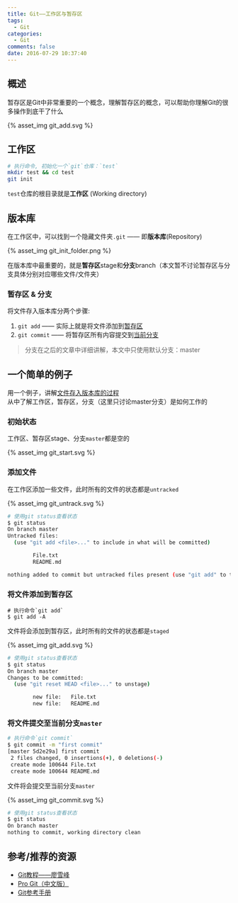 ```yaml
---
title: Git——工作区与暂存区
tags:
  - Git
categories:
  - Git
comments: false
date: 2016-07-29 10:37:40
---
```


## 概述
暂存区是Git中非常重要的一个概念，理解暂存区的概念，可以帮助你理解Git的很多操作到底干了什么

{% asset_img git_add.svg %}

<!-- more -->

## 工作区

```bash
# 执行命令, 初始化一个`git`仓库：`test`
mkdir test && cd test
git init
```

`test`仓库的根目录就是**工作区** (Working directory)  

## 版本库

在工作区中，可以找到一个隐藏文件夹`.git` —— 即**版本库**(Repository)  

{% asset_img git_init_folder.png %}

在版本库中最重要的，就是**暂存区**stage和**分支**branch（本文暂不讨论暂存区与分支具体分别对应哪些文件/文件夹）

### 暂存区 & 分支
将文件存入版本库分两个步骤:

1. `git add` —— 实际上就是将文件添加到<u>暂存区</u>
2. `git commit` —— 将暂存区所有内容提交到<u>当前分支</u>

> 分支在之后的文章中详细讲解，本文中只使用默认分支：master

## 一个简单的例子 

用一个例子，讲解<u>文件存入版本库的过程</u>  
从中了解工作区，暂存区，分支（这里只讨论master分支）是如何工作的

### 初始状态
工作区、暂存区stage、分支`master`都是空的

{% asset_img git_start.svg %}

### 添加文件
在工作区添加一些文件，此时所有的文件的状态都是`untracked`

{% asset_img git_untrack.svg %}  

```bash
# 使用git status查看状态
$ git status
On branch master
Untracked files:
  (use "git add <file>..." to include in what will be committed)

        File.txt
        README.md

nothing added to commit but untracked files present (use "git add" to track)
```

### 将文件添加到暂存区

```
# 执行命令`git add`
$ git add -A
```

文件将会添加到暂存区，此时所有的文件的状态都是`staged`

{% asset_img git_add.svg %} 

```bash
# 使用git status查看状态
$ git status
On branch master
Changes to be committed:
  (use "git reset HEAD <file>..." to unstage)

        new file:   File.txt
        new file:   README.md
```

### 将文件提交至当前分支`master`

```bash
# 执行命令`git commit`
$ git commit -m "first commit"
[master 5d2e29a] first commit
 2 files changed, 0 insertions(+), 0 deletions(-)
 create mode 100644 File.txt
 create mode 100644 README.md
```

文件将会提交至当前分支`master` 

{% asset_img git_commit.svg %}  

```bash
# 使用git status查看状态
$ git status
On branch master
nothing to commit, working directory clean
```

## 参考/推荐的资源
+ [Git教程——廖雪峰](http://www.liaoxuefeng.com/wiki/0013739516305929606dd18361248578c67b8067c8c017b000/0013745374151782eb658c5a5ca454eaa451661275886c6000)
+ [Pro Git（中文版）](http://git.oschina.net/progit/)
+ [Git参考手册](http://gitref.org/zh/index.html)
